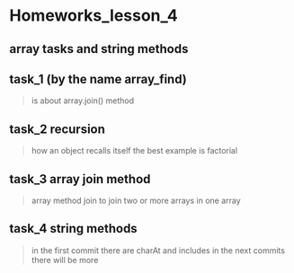 # Homeworks_lesson_4
## array tasks and string methods
## task_1 (by the name array_find) 
> is about array.join() method
## task_2 recursion
> how an object recalls itself the best example is factorial
 ## task_3 array join method
>  array method join to join two or more arrays in one array
## task_4 string methods
> in the first commit there are charAt and includes in the next commits there will be more

